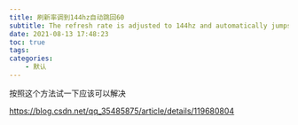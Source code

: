 ```yaml
---
title: 刷新率调到144hz自动跳回60
subtitle: The refresh rate is adjusted to 144hz and automatically jumps back to 60
date: 2021-08-13 17:48:23
toc: true
tags: 
categories: 
    - 默认
---
```


按照这个方法试一下应该可以解决

https://blog.csdn.net/qq_35485875/article/details/119680804
